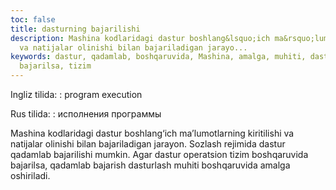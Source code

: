 ```yaml
---
toc: false
title: dasturning bajarilishi
description: Mashina kodlaridagi dastur boshlang&lsquo;ich ma&rsquo;lumotlarning kiritilishi
  va natijalar olinishi bilan bajariladigan jarayo...
keywords: dastur, qadamlab, boshqaruvida, Mashina, amalga, muhiti, dasturlash, bajarish,
  bajarilsa, tizim
---
```


Ingliz tilida:
:   program execution

Rus tilida:
:   исполнения программы

Mashina kodlaridagi dastur boshlang‘ich ma’lumotlarning kiritilishi va natijalar olinishi bilan bajariladigan jarayon. Sozlash rejimida dastur qadamlab bajarilishi mumkin. Agar dastur operatsion tizim boshqaruvida bajarilsa, qadamlab bajarish dasturlash muhiti boshqaruvida amalga oshiriladi.